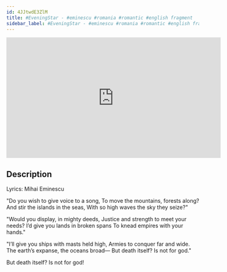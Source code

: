 ```yaml
---
id: 4JJtwdE3ZlM
title: #EveningStar - #eminescu #romania #romantic #english fragment
sidebar_label: #EveningStar - #eminescu #romania #romantic #english fragment
---
```


<iframe
  width="560"
  height="315"
  src="https://www.youtube.com/embed/4JJtwdE3ZlM"
  title="YouTube video player"
  frameborder="0"
  allow="accelerometer; autoplay; clipboard-write; encrypted-media; gyroscope; picture-in-picture; web-share"
  referrerpolicy="strict-origin-when-cross-origin"
  allowfullscreen
></iframe>

## Description

Lyrics: Mihai Eminescu

"Do you wish to give voice to a song,
To move the mountains, forests along?
And stir the islands in the seas,
With so high waves the sky they seize?"

"Would you display, in mighty deeds,
Justice and strength to meet your needs?
I’d give you lands in broken spans
To knead empires with your hands."

"I’ll give you ships with masts held high,
Armies to conquer far and wide.
The earth’s expanse, the oceans broad—
But death itself? Is not for god."

But death itself? 
Is not for god!
